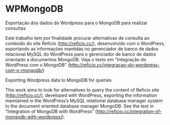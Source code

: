 # WPMongoDB
Exportação dos dados do Wordpress para o MongoDB para realizar consultas

Este trabalho tem por finalidade procurar alternativas de consulta ao conteúdo do site Reficio (http://reficio.cc/), desenvolvido com o WordPress, exportando as informações mantidas no gerenciador de banco de dados relacional MySQL do WordPress para o gerenciador de banco de dados orientado a documentos MongoDB. Veja o texto em "Integração do WordPress com o MongoDB" (http://reficio.cc/integracao-do-wordpress-com-o-mongodb/)

Exporting Wordpress data to MongoDB for queries

This work aims to look for alternatives to query the content of Reficio site (http://reficio.cc/), developed with WordPress, exporting the information maintained in the WordPress’s MySQL relational database manager system to the document oriented database manager MongoDB. See the text in "Integration of MongoDB with WordPress" (http://reficio.cc/integration-of-mongodb-with-wordpress/).
